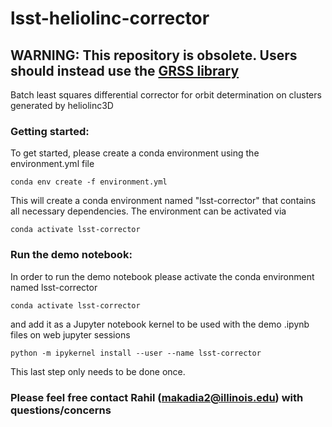 # lsst-heliolinc-corrector

## WARNING: This repository is obsolete. Users should instead use the [GRSS library](https://github.com/rahil-makadia/grss)

Batch least squares differential corrector for orbit determination on clusters generated by heliolinc3D

### Getting started:
To get started, please create a conda environment using the environment.yml file
```
conda env create -f environment.yml
```
This will create a conda environment named "lsst-corrector" that contains all necessary dependencies. The environment can be activated via
```
conda activate lsst-corrector
```

### Run the demo notebook:
In order to run the demo notebook please activate the conda environment named lsst-corrector

```
conda activate lsst-corrector
```
and add it as a Jupyter notebook kernel to be used with the demo .ipynb files on web jupyter sessions
```
python -m ipykernel install --user --name lsst-corrector
```
This last step only needs to be done once.

### Please feel free contact Rahil (makadia2@illinois.edu) with questions/concerns
